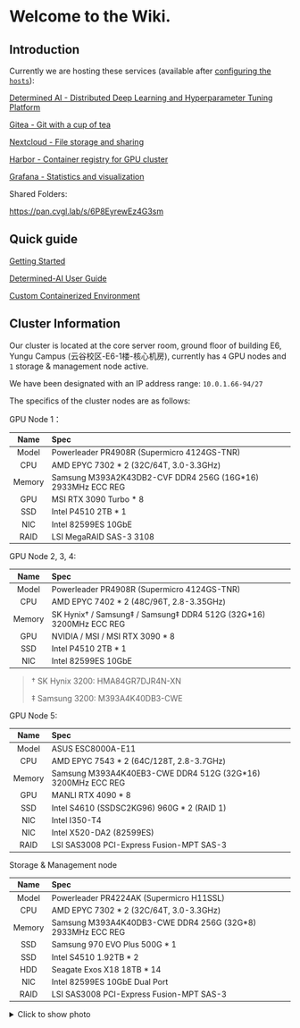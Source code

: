 # Welcome to the Wiki.

## Introduction

Currently we are hosting these services (available after [configuring the `hosts`](https://git.cvgl.lab/Cluster_User_Group/cluster-user-guide/wiki/Getting_started#user-content-setting-up-the-hosts-file)):

[Determined AI - Distributed Deep Learning and Hyperparameter Tuning Platform](https://gpu.cvgl.lab/)

[Gitea - Git with a cup of tea](https://git.cvgl.lab/)

[Nextcloud - File storage and sharing](https://pan.cvgl.lab/)

[Harbor - Container registry for GPU cluster](https://harbor.cvgl.lab/)

[Grafana - Statistics and visualization](https://grafana.cvgl.lab/)

Shared Folders:

https://pan.cvgl.lab/s/6P8EyrewEz4G3sm

## Quick guide

[Getting Started](https://git.cvgl.lab/Cluster_User_Group/cluster-user-guide/wiki/Getting_started)

[Determined-AI User Guide](https://git.cvgl.lab/Cluster_User_Group/cluster-user-guide/wiki/Determined_AI_User_Guide)

[Custom Containerized Environment](https://git.cvgl.lab/Cluster_User_Group/cluster-user-guide/wiki/Custom_Containerized_Environment)

## Cluster Information
Our cluster is located at the core server room, ground floor of building E6, Yungu Campus (云谷校区-E6-1楼-核心机房), currently has `4` GPU nodes and `1` storage & management node active.

We have been designated with an IP address range: `10.0.1.66-94/27`

The specifics of the cluster nodes are as follows:

GPU Node 1：

|  Name  |  Spec  |
| :----: | :----  |
|  Model | Powerleader PR4908R (Supermicro 4124GS-TNR)|
|  CPU   | AMD EPYC 7302 * 2 (32C/64T, 3.0-3.3GHz)|
| Memory | Samsung M393A2K43DB2-CVF DDR4 256G (16G*16) 2933MHz ECC REG|
|  GPU   | MSI RTX 3090 Turbo * 8 |
|  SSD   | Intel P4510 2TB * 1 |
|  NIC   | Intel 82599ES 10GbE   |
|  RAID  | LSI MegaRAID SAS-3 3108 |
GPU Node 2, 3, 4:

|  Name  |  Spec  |
| :----: | :----  |
|  Model | Powerleader PR4908R (Supermicro 4124GS-TNR)|
|  CPU   | AMD EPYC 7402 * 2 (48C/96T, 2.8-3.35GHz)|
| Memory | SK Hynix† / Samsung‡ / Samsung‡ DDR4 512G (32G*16) 3200MHz ECC REG|
|  GPU   | NVIDIA / MSI / MSI RTX 3090 * 8 |
|  SSD   | Intel P4510 2TB * 1 |
|  NIC   | Intel 82599ES 10GbE   |

> † SK Hynix 3200: HMA84GR7DJR4N-XN
> 
> ‡ Samsung 3200: M393A4K40DB3-CWE

GPU Node 5:

|  Name  |  Spec  |
| :----: | :----  |
|  Model | ASUS ESC8000A-E11|
|  CPU   | AMD EPYC 7543 * 2 (64C/128T, 2.8-3.7GHz)|
| Memory | Samsung M393A4K40EB3-CWE DDR4 512G (32G*16) 3200MHz ECC REG|
|  GPU   | MANLI RTX 4090 * 8 |
|  SSD   | Intel S4610 (SSDSC2KG96) 960G * 2 (RAID 1) |
|  NIC   | Intel I350-T4 |
|  NIC   | Intel X520-DA2 (82599ES) |
|  RAID  | LSI SAS3008 PCI-Express Fusion-MPT SAS-3 |

Storage & Management node

|  Name  |  Spec  |
| :----: | :----  |
|  Model | Powerleader PR4224AK (Supermicro H11SSL)|
|  CPU   | AMD EPYC 7302 * 2 (32C/64T, 3.0-3.3GHz)|
| Memory | Samsung M393A4K40DB3-CWE DDR4 256G (32G*8) 2933MHz ECC REG |
|  SSD   | Samsung 970 EVO Plus 500G * 1|
|  SSD   | Intel S4510 1.92TB * 2 |
|  HDD   | Seagate Exos X18 18TB * 14 |
|  NIC   | Intel 82599ES 10GbE Dual Port |
|  RAID  | LSI SAS3008 PCI-Express Fusion-MPT SAS-3 |

<details>
<summary> Click to show photo </summary>
<img src="./Home/rack.jpg" alt="drawing" style="height:50vh;"/>
<img src="./Home/rack2.jpg" alt="drawing" style="height:50vh;"/>
<img src="./Home/gpus.jpg" alt="drawing" style="height:50vh;"/>
<img src="./Home/gpus2.jpg" alt="drawing" style="height:50vh;"/>
</details>
